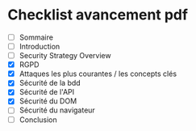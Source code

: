 # Checklist avancement pdf

- [ ] Sommaire
- [ ] Introduction
- [ ] Security Strategy Overview
- [x] RGPD
- [x] Attaques les plus courantes / les concepts clés
- [x] Sécurité de la bdd
- [x] Sécurité de l'API
- [x] Sécurité du DOM
- [ ] Sécurité du navigateur
- [ ] Conclusion
